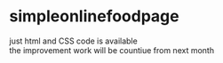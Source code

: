 # simpleonlinefoodpage
just html and CSS code is available
<br>
the improvement work will be countiue from next month
